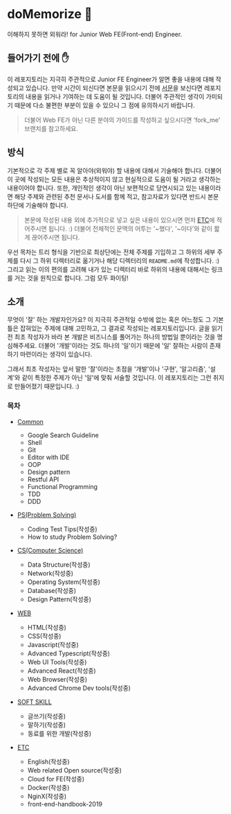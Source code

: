 # doMemorize 🧠

이해하지 못하면 외워라! for Junior Web FE(Front-end) Engineer.

## 들어가기 전에 ✋

이 레포지토리는 지극히 주관적으로 Junior FE Engineer가 알면 좋을 내용에 대해 작성되고 있습니다. 만약 시간이 되신다면 본문을 읽으시기 전에 [서문](INTRODUCTION.md)을 보신다면 레포지토리의 내용을 읽거나 기여하는 데 도움이 될 것입니다. 더불어 주관적인 생각이 가미되기 때문에 다소 불편한 부분이 있을 수 있으니 그 점에 유의하시기 바랍니다.

> 더불어 Web FE가 아닌 다른 분야의 가이드를 작성하고 싶으시다면 'fork_me' 브랜치를 참고하세요.

## 방식

기본적으로 각 주제 별로 꼭 알아야(외워야) 할 내용에 대해서 기술해야 합니다. 더불어 이 곳에 작성되는 모든 내용은 추상적이지 않고 현실적으로 도움이 될 거라고 생각하는 내용이어야 합니다. 또한, 개인적인 생각이 아닌 보편적으로 당연시되고 있는 내용이라면 해당 주제와 관련된 추천 문서나 도서를 함께 적고, 참고자료가 있다면 반드시 본문 하단에 기술해야 합니다.

> 본문에 작성된 내용 외에 추가적으로 넣고 싶은 내용이 있으시면 먼저 [ETC](/ETC)에 적어주시면 됩니다. :)
> 더불어 전체적인 문맥의 어투는 '~했다', '~이다'와 같이 짧게 끊어주시면 됩니다.

우선 목차는 트리 형식을 기반으로 최상단에는 전체 주제를 기입하고 그 하위의 세부 주제를 다시 그 하위 디렉터리로 옮기거나 해당 디렉터리의 `README.md`에 작성합니다. :) 그리고 읽는 이의 편의를 고려해 내가 있는 디렉터리 바로 하위의 내용에 대해서는 링크를 거는 것을 원칙으로 합니다. 그럼 모두 화이팅!

## 소개

무엇이 '잘' 하는 개발자인가요? 이 지극히 주관적일 수밖에 없는 혹은 어느정도 그 기본 틀은 잡혀있는 주제에 대해 고민하고, 그 결과로 작성되는 레포지토리입니다. 글을 읽기 전 최초 작성자가 바라 본 개발은 비즈니스를 풀어가는 하나의 방법일 뿐이라는 것을 명심해주세요. 더불어 '개발'이라는 것도 하나의 '일'이기 때문에 '일' 잘하는 사람이 존재하기 마련이라는 생각이 있습니다.

그래서 최초 작성자는 앞서 말한 '잘'이라는 초점을 '개발'이나 '구현', '알고리즘', '설계'와 같이 특정한 주제가 아닌 '일'에 맞춰 서술할 것입니다. 이 레포지토리는 그런 취지로 만들어졌기 때문입니다. :)

### 목차

- [Common](COMMON/)

  - Google Search Guideline
  - Shell
  - Git
  - Editor with IDE
  - OOP
  - Design pattern
  - Restful API
  - Functional Programming
  - TDD
  - DDD

- [PS(Problem Solving)](PS/)

  - Coding Test Tips(작성중)
  - How to study Problem Solving?

- [CS(Computer Science)](CS/)

  - Data Structure(작성중)
  - Network(작성중)
  - Operating System(작성중)
  - Database(작성중)
  - Design Pattern(작성중)

- [WEB](WEB/)

  - HTML(작성중)
  - CSS(작성중)
  - Javascript(작성중)
  - Advanced Typescript(작성중)
  - Web UI Tools(작성중)
  - Advanced React(작성중)
  - Web Browser(작성중)
  - Advanced Chrome Dev tools(작성중)

- [SOFT SKILL](SOFTSKILL/)

  - 글쓰기(작성중)
  - 말하기(작성중)
  - 동료를 위한 개발(작성중)

- [ETC](ETC/)

  - English(작성중)
  - Web related Open source(작성중)
  - Cloud for FE(작성중)
  - Docker(작성중)
  - NginX(작성중)
  - front-end-handbook-2019
